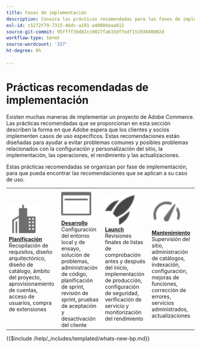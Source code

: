 ```yaml
---
title: Fases de implementación
description: Conozca las prácticas recomendadas para las fases de implementación de los proyectos de Adobe Commerce.
exl-id: c5272f79-7315-46dc-a191-a40004aaa812
source-git-commit: 95ffff39d82cc9027fa633dffedf15193040802d
workflow-type: tm+mt
source-wordcount: '157'
ht-degree: 0%

---
```


# Prácticas recomendadas de implementación

Existen muchas maneras de implementar un proyecto de Adobe Commerce. Las prácticas recomendadas que se proporcionan en esta sección describen la forma en que Adobe espera que los clientes y socios implementen casos de uso específicos. Estas recomendaciones están diseñadas para ayudar a evitar problemas comunes y posibles problemas relacionados con la configuración y personalización del sitio, la implementación, las operaciones, el rendimiento y las actualizaciones.

Estas prácticas recomendadas se organizan por fase de implementación, para que pueda encontrar las recomendaciones que se aplican a su caso de uso.

<table style="table-layout:fixed">
<tr>
  <td>
    <a href="planning/overview.md">
    <img alt="Planificación" src="../../assets/icons/enterprise.svg" width="80" height="80"/>
    </a>
    <div>
    <a href="planning/overview.md"><strong>Planificación</strong></a>
    </div>
    Recopilación de requisitos, diseño arquitectónico, diseño de catálogo, ámbito del proyecto, aprovisionamiento de cuentas, acceso de usuarios, compra de extensiones
    <br>
  </td>
  <td>
    <a href="development/overview.md">
      <img alt="Desarrollo" src="../../assets/icons/page-rule.svg" width="80" height="80">
    </a>
    <div>
    <a href="development/overview.md"><strong>Desarrollo</strong></a>
    </div>
    Configuración del entorno local y de ensayo, solución de problemas, administración de código, planificación de sprint, revisión de sprint, pruebas de aceptación y desactivación del cliente
    <br>
  </td>
  <td>
    <a href="launch/overview.md">
      <img alt="Launch" src="../../assets/icons/launch.svg" width="80" height="80">
    </a>
    <div>
    <a href="launch/overview.md"><strong>Launch</strong></a>
    </div>
    Revisiones finales de listas de comprobación antes y después del inicio, implementación de producción, configuración de seguridad, verificación de servicio y monitorización del rendimiento  
    <br>
  </td>
  <td>
    <a href="maintenance/overview.md">
      <img alt="Mantenimiento" src="../../assets/icons/gauge.svg" width="80" height="80">
    </a>
    <div>
    <a href="maintenance/overview.md"><strong>Mantenimiento</strong></a>
    </div>
    Supervisión del sitio, administración de catálogos, indexación, configuración, mejoras de funciones, corrección de errores, servicios administrados, actualizaciones   
    <br>
  </td>
</tr>
</table>

{{$include /help/_includes/templated/whats-new-bp.md}}
